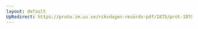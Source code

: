 ```yaml
---
layout: default
UpRedirect: https://pruto.im.uu.se/riksdagen-records-pdf/1875/prot-1875--fk--012.pdf
---
```

